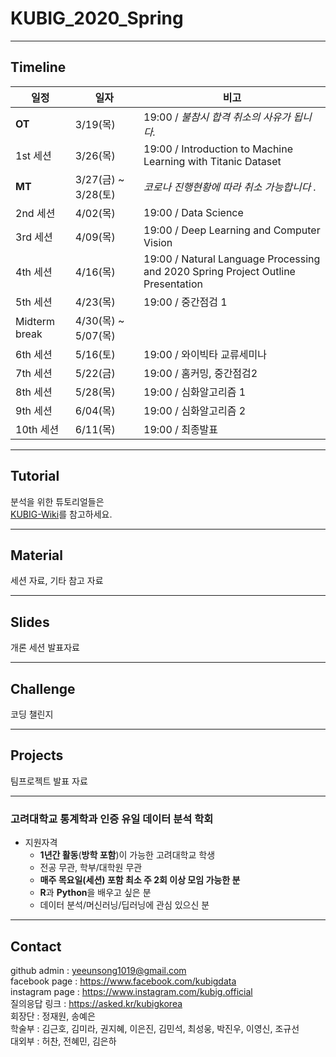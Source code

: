 # KUBIG_2020_Spring
--------------------------------------------------
## Timeline  
| 일정                    |  일자 | 비고                                |
| ------------------- | -------------|-------------------------- |
| **OT** | 3/19(목) | 19:00 / *불참시 합격 취소의 사유가 됩니다.* |
| 1st 세션 | 3/26(목) | 19:00 / Introduction to Machine Learning with Titanic Dataset |
| **MT** | 3/27(금) ~ 3/28(토) | *코로나 진행현황에 따라 취소 가능합니다 .*|
| 2nd 세션 | 4/02(목) | 19:00 / Data Science |
| 3rd 세션 | 4/09(목) | 19:00 / Deep Learning and Computer Vision  |
| 4th 세션 | 4/16(목) | 19:00 / Natural Language Processing and 2020 Spring Project Outline Presentation |
| 5th 세션 | 4/23(목) | 19:00 / 중간점검 1 |
| Midterm break | 4/30(목) ~ 5/07(목) |        |
| 6th 세션 | 5/16(토) | 19:00 / 와이빅타 교류세미나|
| 7th 세션 | 5/22(금) | 19:00 / 홈커밍, 중간점검2 |
| 8th 세션 | 5/28(목) | 19:00 / 심화알고리즘 1 |
| 9th 세션 | 6/04(목) | 19:00 / 심화알고리즘 2 |
| 10th 세션 | 6/11(목) | 19:00 / 최종발표 |

-----------------------------------------------------
## Tutorial
분석을 위한 튜토리얼들은  
[KUBIG-Wiki](https://github.com/KU-BIG/KUBIG_Wiki)를 참고하세요.

-----------------------------------------------------
## Material
세션 자료, 기타 참고 자료

-----------------------------------------------------
## Slides
개론 세션 발표자료

-----------------------------------------------------
## Challenge
코딩 챌린지


-----------------------------------------------------
## Projects
팀프로젝트 발표 자료


-----------------------------------------------------

### 고려대학교 통계학과 인증 유일 데이터 분석 학회
* 지원자격
  - **1년간 활동**(**방학 포함**)이 가능한 고려대학교 학생
  - 전공 무관, 학부/대학원 무관
  - **매주 목요일(세션) 포함 최소 주 2회 이상 모임 가능한 분**
  - **R**과 **Python**을 배우고 싶은 분
  - 데이터 분석/머신러닝/딥러닝에 관심 있으신 분


-----------------------------------------------------
## Contact
github admin : yeeunsong1019@gmail.com  
facebook page : https://www.facebook.com/kubigdata  
instagram page : https://www.instagram.com/kubig.official   
질의응답 링크 : https://asked.kr/kubigkorea   
회장단 : 정재원, 송예은  
학술부 : 김근호, 김미라, 권지혜, 이은진, 김민석, 최성웅, 박진우, 이영신, 조규선   
대외부 : 허찬, 전혜민, 김은하    
 
